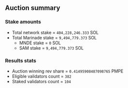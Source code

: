 ## Auction summary

### Stake amounts
- Total network stake = `404,228,246.333` SOL
- Total Marinade stake = `9,494,779.373` SOL
  - MNDE stake = `0` SOL
  - SAM stake = `9,494,779.373` SOL

### Results stats
- Auction winning rev share = `0.41495908487098765` PMPE
- Eligible validators count = `382`
- Staked validators count = `104`
